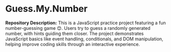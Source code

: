 # Guess.My.Number

**Repository Description:** This is a JavaScript practice project featuring a fun number-guessing game 😊. Users try to guess a randomly generated number, with hints guiding them closer. The project demonstrates JavaScript basics like event handling, conditionals, and DOM manipulation, helping improve coding skills through an interactive experience.
